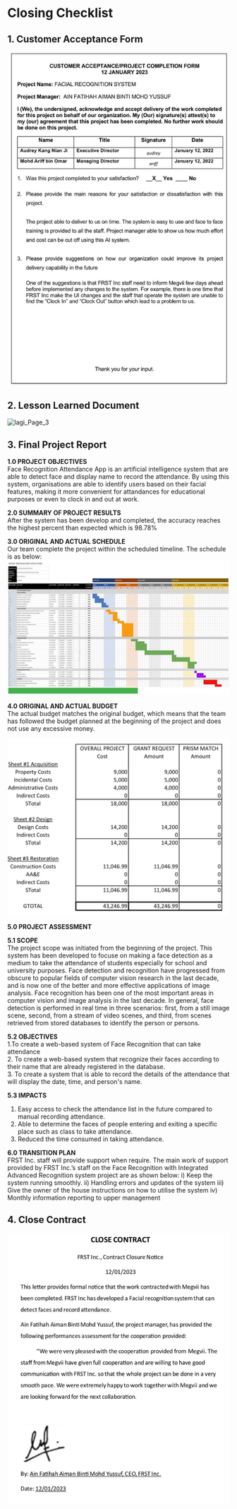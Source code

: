 # Closing Checklist

## 1. Customer Acceptance Form

![alt text](https://github.com/ainfatihahh/Face-Recognition-System/blob/f73f2196e99a05b8a4365d070c08efceb08b5a96/Project-Management-Plan/assets/CustomerAcceptanceForm.jpg "Customer Acceptance Form")

## 2. Lesson Learned Document

![lagi_Page_3](https://user-images.githubusercontent.com/95037934/211982644-20eb3e1e-3548-4c21-ac14-6b8c08e1377a.png)
 

## 3. Final Project Report

**1.0 PROJECT OBJECTIVES**
<br>Face Recognition Attendance App is an artificial intelligence system that are able to detect face and display name to record the attendance. By using this system, organisations are able to identify users based on their facial features, making it more convenient for attandances for educational purposes or even to clock in and out at work.

**2.0 SUMMARY OF PROJECT RESULTS**
<br>After the system has been develop and completed, the accuracy reaches the highest percent than expected which is 98.78%

**3.0 ORIGINAL AND ACTUAL SCHEDULE**
<br>Our team complete the project within the scheduled timeline. The schedule is as below:
![alt text](https://github.com/ainfatihahh/Face-Recognition-System/blob/d6c3df809d3ed7eba886bf2e0bd83c40c45921c5/Project-Management-Plan/assets/wbs.jpg "Milestone Timeline")

**4.0 ORIGINAL AND ACTUAL BUDGET**
<br>The actual budget matches the original budget, which means that the team has followed the budget planned at the beginning of the project and does not use any excessive money.

![alt text](https://github.com/ainfatihahh/Face-Recognition-System/blob/c595947847d4c324646f4608d34801828f20c98a/Project-Management-Plan/assets/budget%20(2).jpg "Overall Project Budget")

**5.0 PROJECT ASSESSMENT**

**5.1 SCOPE**
<br>The project scope was initiated from the beginning of the project. This system has been developed to focuse on making a face detection as a medium to take the  attendance of students especially for school and university purposes. Face detection and recognition have progressed from obscure to popular fields of computer vision research in the last decade, and is now one of the better and more effective applications of image analysis. Face recognition has been one of the most important areas in computer vision and image analysis in the last decade. In general, face detection is performed in real time in three scenarios: first, from a still image scene, second, from a stream of video scenes, and third, from scenes retrieved from stored databases to identify the person or persons.

**5.2 OBJECTIVES**
<br>1.To create a web-based system of Face Recognition that can take attendance 
<br>2. To create a web-based system that recognize their faces according to their name that are already registered in the database.
<br>3. To create a system that is able to record the details of the attendance that will display the date, time, and person's name.

**5.3 IMPACTS**
1.	Easy access to check the attendance list in the future compared to manual recording attendance.
2.	Able to determine the faces of people entering and exiting a specific place such as class to take attendance.
3.	Reduced the time consumed in taking attendance.

**6.0 TRANSITION PLAN**
<br>FRST Inc. staff will provide support when require. The main work of support provided by FRST Inc.’s staff on the Face Recognition with Integrated Advanced Recognition system project are as shown below:
i) Keep the system running smoothly.
ii) Handling errors and updates of the system
iii) Give the owner of the house instructions on how to utilise the system
iv) Monthly information reporting to upper management

## 4. Close Contract
![alt text](https://github.com/ainfatihahh/Face-Recognition-System/blob/0eb493bfdb9e6da5880a6880c8bc667cdccc768a/Project-Management-Plan/assets/Close%20contract.jpg "Close Contract")
